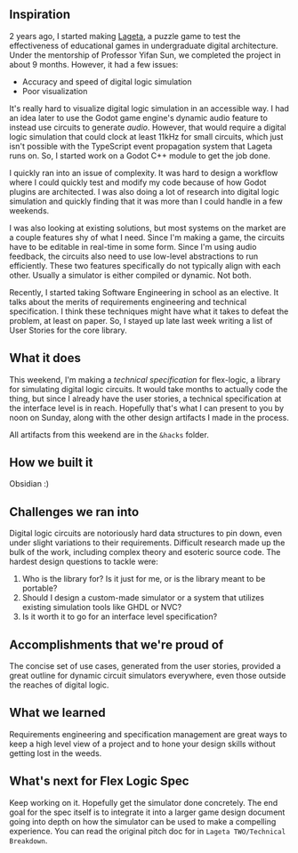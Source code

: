 ## Inspiration
2 years ago, I started making [Lageta](lageta.netlify.app), a puzzle game to test the effectiveness of educational games in undergraduate digital architecture. Under the mentorship of Professor Yifan Sun, we completed the project in about 9 months. However, it had a few issues:
 - Accuracy and speed of digital logic simulation
 - Poor visualization

It's really hard to visualize digital logic simulation in an accessible way. I had an idea later to use the Godot game engine's dynamic audio feature to instead use circuits to generate _audio_. However, that would require a digital logic simulation that could clock at least 11kHz for small circuits, which just isn't possible with the TypeScript event propagation system that Lageta runs on.  So, I started work on a Godot C++ module to get the job done.

I quickly ran into an issue of complexity. It was hard to design a workflow where I could quickly test and modify my code because of how Godot plugins are architected. I was also doing a lot of research into digital logic simulation and quickly finding that it was more than I could handle in a few weekends. 

I was also looking at existing solutions, but most systems on the market are a couple features shy of what I need. Since I'm making a game, the circuits have to be editable in real-time in some form. Since I'm using audio feedback, the circuits also need to use low-level abstractions to run efficiently. These two features specifically do not typically align with each other. Usually a simulator is either compiled or dynamic. Not both.

Recently, I started taking Software Engineering in school as an elective. It talks about the merits of requirements engineering and technical specification. I think these techniques might have what it takes to defeat the problem, at least on paper. So, I stayed up late last week writing a list of User Stories for the core library.
## What it does
This weekend, I'm making a _technical specification_ for flex-logic, a library for simulating digital logic circuits. It would take months to actually code the thing, but since I already have the user stories, a technical specification at the interface level is in reach. Hopefully that's what I can present to you by noon on Sunday, along with the other design artifacts I made in the process.

All artifacts from this weekend are in the `&hacks` folder.
## How we built it
Obsidian :)
## Challenges we ran into
Digital logic circuits are notoriously hard data structures to pin down, even under slight variations to their requirements. Difficult research made up the bulk of the work, including complex theory and esoteric source code. The hardest design questions to tackle were:
1. Who is the library for? Is it just for me, or is the library meant to be portable?
2. Should I design a custom-made simulator or a system that utilizes existing simulation tools like GHDL or NVC?
3. Is it worth it to go for an interface level specification?
## Accomplishments that we're proud of
The concise set of use cases, generated from the user stories, provided a great outline for dynamic circuit simulators everywhere, even those outside the reaches of digital logic.
## What we learned
Requirements engineering and specification management are great ways to keep a high level view of a project and to hone your design skills without getting lost in the weeds.
## What's next for Flex Logic Spec
Keep working on it. Hopefully get the simulator done concretely. The end goal for the spec itself is to integrate it into a larger game design document going into depth on how the simulator can be used to make a compelling experience. You can read the original pitch doc for in `Lageta TWO/Technical Breakdown`.
